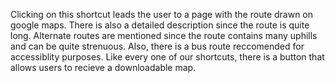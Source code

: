 Clicking on this shortcut leads the user to a page with the route drawn on google maps. There is also a detailed description since the route is quite long.
Alternate routes are mentioned since the route contains many uphills and can be quite strenuous. Also, there is a bus route reccomended for accessiblity 
purposes. Like every one of our shortcuts, there is a button that allows users to recieve a 
downloadable map. 
